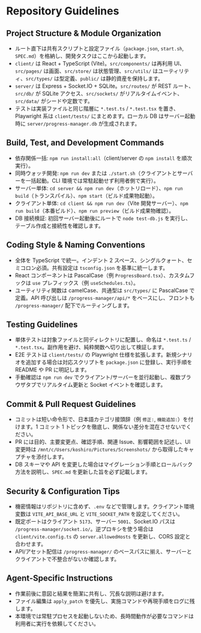 # Repository Guidelines

## Project Structure & Module Organization
- ルート直下は共有スクリプトと設定ファイル（`package.json`, `start.sh`, `SPEC.md`）を格納し、開発タスクはここから起動します。
- `client/` は React + TypeScript (Vite)。`src/components/` は再利用 UI、`src/pages/` は画面、`src/store/` は状態管理、`src/utils/` はユーティリティ、`src/types/` は型定義、`public/` は静的資産を保持します。
- `server/` は Express + Socket.IO + SQLite。`src/routes/` が REST ルート、`src/db/` が SQLite アクセス、`src/sockets/` がリアルタイムイベント、`src/data/` がシードや定数です。
- テストは実装ファイルと同じ階層に `*.test.ts` / `*.test.tsx` を置き、Playwright 系は `client/tests/` にまとめます。ローカル DB はサーバー起動時に `server/progress-manager.db` が生成されます。

## Build, Test, and Development Commands
- 依存関係一括: `npm run install:all`（client/server の `npm install` を順次実行）。
- 同時ウォッチ開発: `npm run dev` または `./start.sh`（クライアントとサーバーを一括起動。CLI 環境では常駐起動せず利用者側で実行）。
- サーバー単体: `cd server && npm run dev`（ホットリロード）、`npm run build`（トランスパイル）、`npm start`（ビルド成果物起動）。
- クライアント単体: `cd client && npm run dev`（Vite 開発サーバー）、`npm run build`（本番ビルド）、`npm run preview`（ビルド成果物確認）。
- DB 接続検証: 初回サーバー起動後にルートで `node test-db.js` を実行し、テーブル作成と接続性を確認します。

## Coding Style & Naming Conventions
- 全体を TypeScript で統一。インデント 2 スペース、シングルクォート、セミコロン必須。共有設定は `tsconfig.json` を基準に統一します。
- React コンポーネントは PascalCase（例 `ProgressBoard.tsx`）、カスタムフックは `use` プレフィックス（例 `useSchedules.ts`）。
- ユーティリティ関数は camelCase、共通型は `src/types/` に PascalCase で定義。API 呼び出しは `/progress-manager/api/*` をベースにし、フロントも `/progress-manager/` 配下でルーティングします。

## Testing Guidelines
- 単体テストは対象ファイルと同ディレクトリに配置し、命名は `*.test.ts` / `*.test.tsx`。副作用を避け、純粋関数へ切り出して検証します。
- E2E テストは `client/tests/` の Playwright 仕様を拡張します。新規シナリオを追加する場合は対応スクリプトを `package.json` に登録し、実行手順を README や PR に明記します。
- 手動確認は `npm run dev` でクライアント/サーバーを並行起動し、複数ブラウザタブでリアルタイム更新と Socket イベントを確認します。

## Commit & Pull Request Guidelines
- コミットは短い命令形で、日本語カテゴリ接頭辞（例 `修正:`, `機能追加:`）を付けます。1 コミット 1 トピックを徹底し、関係ない差分を混在させないでください。
- PR には目的、主要変更点、確認手順、関連 Issue、影響範囲を記述し、UI 変更時は `/mnt/c/Users/koshiro/Pictures/Screenshots/` から取得したキャプチャを添付します。
- DB スキーマや API を変更した場合はマイグレーション手順とロールバック方法を説明し、`SPEC.md` を更新した旨を必ず記載します。

## Security & Configuration Tips
- 機密情報はリポジトリに含めず、`.env` などで管理します。クライアント環境変数は `VITE_API_BASE_URL` と `VITE_SOCKET_PATH` を設定してください。
- 既定ポートはクライアント `5173`、サーバー `5001`、Socket.IO パスは `/progress-manager/socket.io/`。逆プロキシを使う場合は `client/vite.config.ts` の `server.allowedHosts` を更新し、CORS 設定と合わせます。
- API/アセット配信は `/progress-manager/` のベースパスに揃え、サーバーとクライアントで不整合がないか確認します。

## Agent-Specific Instructions
- 作業前後に意図と結果を簡潔に共有し、冗長な説明は避けます。
- ファイル編集は `apply_patch` を優先し、実施コマンドや再現手順をログに残します。
- 本環境では常駐プロセスを起動しないため、長時間動作が必要なコマンドは利用者に実行を依頼してください。
